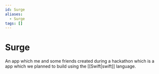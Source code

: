 ```yaml
---
id: Surge
aliases:
  - Surge
tags: []
---
```


# Surge

An app which me and some friends created during a hackathon which is a app which we planned to build using the [[Swift|swift]] language. 


